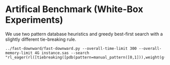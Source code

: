 # Artifical Benchmark (White-Box Experiments)

We use two pattern database heuristics and greedy best-first search with a slightly different tie-breaking rule.

```console
../fast-downward/fast-downward.py --overall-time-limit 300 --overall-memory-limit 4G instance.sas --search "rl_eager(rl([tiebreaking([pdb(pattern=manual_pattern([0,1])),weight(g(),-1)]),tiebreaking([pdb(pattern=manual_pattern([0,2])),weight(g(),-1)])],random_seed=1,handle_empty_list=true),rl_control_interval=0,rl_client_port=12345)"

```

